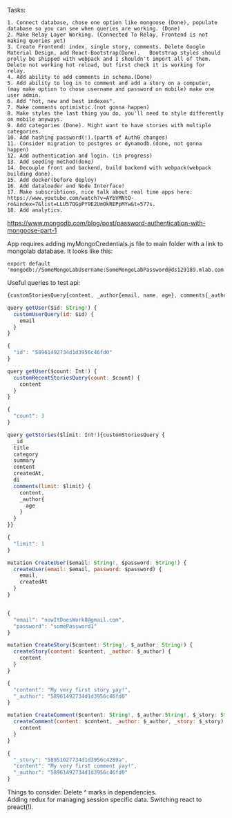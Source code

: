 Tasks:

```text
1. Connect database, chose one option like mongoose (Done), populate database so you can see when queries are working. (Done)  
2. Make Relay Layer Working. (Connected To Relay, Frontend is not making queries yet)  
3. Create Frontend: index, single story, comments. Delete Google Material Design, add React-Bootstrap(Done).   Bootstrap styles should prolly be shipped with webpack and I shouldn't import all of them.  Delete not working hot reload, but first check it is working for relay.  
4. Add ability to add comments in schema.(Done)
5. Add ability to log in to comment and add a story on a computer, (may make option to chose username and password on mobile) make one user admin.  
6. Add "hot, new and best indexes".
7. Make comments optimistic.(not gonna happen)
8. Make styles the last thing you do, you'll need to style differently on mobile anyways.  
9. Add categories (Done). Might want to have stories with multiple categories.  
10. Add hashing password(!).(parth of Auth0 changes)
11. Consider migration to postgres or dynamodb.(done, not gonna happen)
12. Add authentication and login. (in progress)
13. Add seeding method(done)
14. Decouple front and backend, build backend with webpack(webpack building done).
15. Add docker(before deploy)
16. Add dataloader and Node Interface!
17. Make subscribtions, nice talk about real time apps here: https://www.youtube.com/watch?v=AYbVMNtO-ro&index=7&list=LLU57QGpPY9E2UmOkREPpMYw&t=577s.
18. Add analytics.
```

https://www.mongodb.com/blog/post/password-authentication-with-mongoose-part-1  

App requires adding myMongoCredentials.js file to main folder with a link to mongolab database. It looks like this:

```text
export default 'mongodb://SomeMongoLabUsername:SomeMongoLabPassword@ds129189.mlab.com:29189/stories';  
```

Useful queries to test api:  

```javascript
{customStoriesQuery{content, _author{email, name, age}, comments{_author{email}, content}, createdAt}}  
```

```javascript
query getUser($id: String!) {
  customUserQuery(id: $id) {
    email
  }
}

{
  "id": "58961492734d1d3956c46fd0"
}
```
```javascript
query getUser($count: Int!) {
  customRecentStoriesQuery(count: $count) {
    content
  }
}

{
  "count": 3
}

```

```javascript
query getStories($limit: Int!){customStoriesQuery {
  _id
  title
  category
  summary
  content
  createdAt,
  di
  comments(limit: $limit) {
    content,
    _author{
      age
    }
  }
}}

{
  "limit": 1
}
```

```javascript
mutation CreateUser($email: String!, $password: String!) {
  createUser(email: $email, password: $password) {
    email,
    createdAt
  }
}


{
  "email": "nowItDoesWork8@gmail.com",
  "password": "somePassword1"
}

```


```javascript
mutation CreateStory($content: String!, $_author: String!) {
  createStory(content: $content, _author: $_author) {
    content
  }
}

{
  "content": "My very first story yay!",
  "_author": "58961492734d1d3956c46fd0"
}
```

```javascript
mutation CreateComment($content: String!, $_author:String!, $_story: String!) {
  createComment(content: $content, _author: $_author, _story: $_story) {
    content
  }
}

{
  "_story": "58951027734d1d3956c4289a",
  "content": "My very first comment yay!",
  "_author": "58961492734d1d3956c46fd0"
}
```
Things to consider:
Delete ^ marks in dependencies.  
Adding redux for managing session specific data. Switching react to preact(!).  
